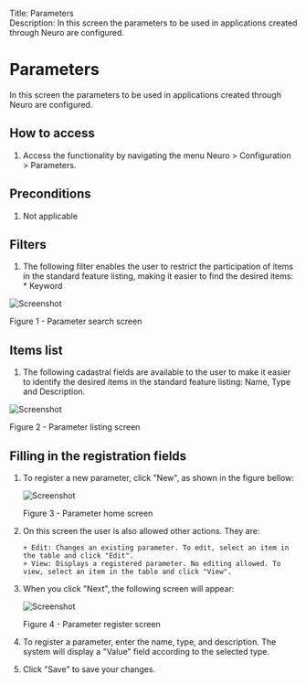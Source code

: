 Title: Parameters  
Description: In this screen the parameters to be used in applications created through Neuro are configured.  

# Parameters  

In this screen the parameters to be used in applications created through Neuro are configured. 

## How to access

1. Access the functionality by navigating the menu Neuro > Configuration > Parameters. 

## Preconditions

1. Not applicable  

## Filters

1. The following filter enables the user to restrict the participation of items in the standard feature listing, making it easier to find the desired items:  
       * Keyword  

![Screenshot](images/Parameters-search.png) 

Figure 1 - Parameter search screen  

## Items list 

1. The following cadastral fields are available to the user to make it easier to identify the desired items in the standard feature listing: Name, Type and Description.  

![Screenshot](images/Parameters-Listing.png)

Figure 2 - Parameter listing screen  

## Filling in the registration fields

1. To register a new parameter, click "New", as shown in the figure bellow:  

    ![Screenshot](images/Parameters-home.png)
    
    Figure 3 - Parameter home screen  

2. On this screen the user is also allowed other actions. They are:

       + Edit: Changes an existing parameter. To edit, select an item in the table and click "Edit".  
       + View: Displays a registered parameter. No editing allowed. To view, select an item in the table and click "View".

3. When you click "Next", the following screen will appear:  

    ![Screenshot](images/Parameters-register.png)
    
    Figure 4 - Parameter register screen  

4. To register a parameter, enter the name, type, and description. The system will display a "Value" field according to the selected type. 

5. Click "Save" to save your changes.  

<!-- !!! tip "About"

    <b>Product/Version:</b> CITSmart | 9.00 &nbsp;&nbsp;
    <b>Updated:</b>01/23/2021 - João Pelles  
